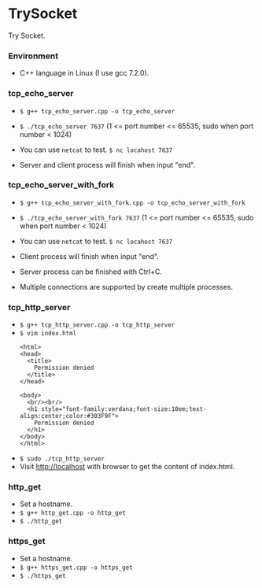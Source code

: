 # TrySocket
Try Socket.

### Environment
* C++ language in Linux (I use gcc 7.2.0).

### tcp_echo_server
* `$ g++ tcp_echo_server.cpp -o tcp_echo_server`
* `$ ./tcp_echo_server 7637`
  (1 <= port number <= 65535, sudo when port number < 1024)

* You can use `netcat` to test.
  `$ nc locahost 7637`
* Server and client process will finish when input "end".

### tcp_echo_server_with_fork
* `$ g++ tcp_echo_server_with_fork.cpp -o tcp_echo_server_with_fork`
* `$ ./tcp_echo_server_with_fork 7637`
  (1 <= port number <= 65535, sudo when port number < 1024)

* You can use `netcat` to test. 
  `$ nc locahost 7637`
* Client process will finish when input "end".
* Server process can be finished with Ctrl+C.
* Multiple connections are supported by create multiple processes.

### tcp_http_server
* `$ g++ tcp_http_server.cpp -o tcp_http_server`  
* `$ vim index.html`  
  ```
  <html>
  <head>
	<title>
	  Permission denied
	</title>
  </head>

  <body>
	<br/><br/>
	<h1 style="font-family:verdana;font-size:10em;text-align:center;color:#303F9F">
	  Permission denied
	</h1>
  </body>
  </html>
  ```
* `$ sudo ./tcp_http_server`
* Visit [http://localhost](http://localhost) with browser to get the content of index.html.  

### http_get
* Set a hostname.  
* `$ g++ http_get.cpp -o http_get`  
* `$ ./http_get`  

### https_get
* Set a hostname.  
* `$ g++ https_get.cpp -o https_get`  
* `$ ./https_get` 
